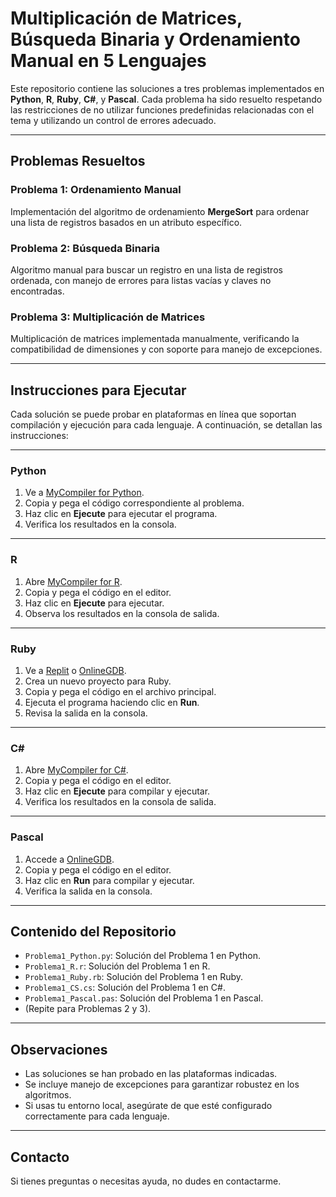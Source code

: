 # Multiplicación de Matrices, Búsqueda Binaria y Ordenamiento Manual en 5 Lenguajes

Este repositorio contiene las soluciones a tres problemas implementados en **Python**, **R**, **Ruby**, **C#**, y **Pascal**. Cada problema ha sido resuelto respetando las restricciones de no utilizar funciones predefinidas relacionadas con el tema y utilizando un control de errores adecuado.

---

## **Problemas Resueltos**

### **Problema 1: Ordenamiento Manual**
Implementación del algoritmo de ordenamiento **MergeSort** para ordenar una lista de registros basados en un atributo específico.

### **Problema 2: Búsqueda Binaria**
Algoritmo manual para buscar un registro en una lista de registros ordenada, con manejo de errores para listas vacías y claves no encontradas.

### **Problema 3: Multiplicación de Matrices**
Multiplicación de matrices implementada manualmente, verificando la compatibilidad de dimensiones y con soporte para manejo de excepciones.

---

## **Instrucciones para Ejecutar**

Cada solución se puede probar en plataformas en línea que soportan compilación y ejecución para cada lenguaje. A continuación, se detallan las instrucciones:

---

### **Python**
1. Ve a [MyCompiler for Python](https://www.mycompiler.io/es/new/python).
2. Copia y pega el código correspondiente al problema.
3. Haz clic en **Ejecute** para ejecutar el programa.
4. Verifica los resultados en la consola.

---

### **R**
1. Abre [MyCompiler for R](https://www.mycompiler.io/es/new/r).
2. Copia y pega el código en el editor.
3. Haz clic en **Ejecute** para ejecutar.
4. Observa los resultados en la consola de salida.

---

### **Ruby**
1. Ve a [Replit](https://replit.com/) o [OnlineGDB](https://www.onlinegdb.com/online_ruby_compiler).
2. Crea un nuevo proyecto para Ruby.
3. Copia y pega el código en el archivo principal.
4. Ejecuta el programa haciendo clic en **Run**.
5. Revisa la salida en la consola.

---

### **C#**
1. Abre [MyCompiler for C#](https://www.mycompiler.io/es/new/csharp).
2. Copia y pega el código en el editor.
3. Haz clic en **Ejecute** para compilar y ejecutar.
4. Verifica los resultados en la consola de salida.

---

### **Pascal**
1. Accede a [OnlineGDB](https://www.onlinegdb.com/online_pascal_compiler).
2. Copia y pega el código en el editor.
3. Haz clic en **Run** para compilar y ejecutar.
4. Verifica la salida en la consola.

---

## **Contenido del Repositorio**
- `Problema1_Python.py`: Solución del Problema 1 en Python.
- `Problema1_R.r`: Solución del Problema 1 en R.
- `Problema1_Ruby.rb`: Solución del Problema 1 en Ruby.
- `Problema1_CS.cs`: Solución del Problema 1 en C#.
- `Problema1_Pascal.pas`: Solución del Problema 1 en Pascal.
- (Repite para Problemas 2 y 3).

---

## **Observaciones**
- Las soluciones se han probado en las plataformas indicadas.
- Se incluye manejo de excepciones para garantizar robustez en los algoritmos.
- Si usas tu entorno local, asegúrate de que esté configurado correctamente para cada lenguaje.

---

## **Contacto**
Si tienes preguntas o necesitas ayuda, no dudes en contactarme.
